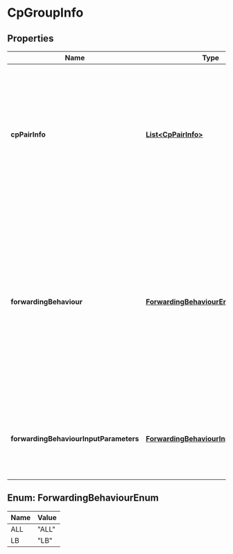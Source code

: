 
# CpGroupInfo

## Properties
Name | Type | Description | Notes
------------ | ------------- | ------------- | -------------
**cpPairInfo** | [**List&lt;CpPairInfo&gt;**](CpPairInfo.md) | One or more pair(s) of ingress and egress CPs or SAPs which the NFP passes by. All CP or SAP pairs in a group shall be instantiated from connection point descriptors or service access point descriptors referenced in the corresponding NfpPositionDesc.  |  [optional]
**forwardingBehaviour** | [**ForwardingBehaviourEnum**](#ForwardingBehaviourEnum) | Identifies a rule to apply to forward traffic to the ingress CPs or SAPs of the group. Permitted values: * ALL &#x3D; Traffic flows shall be forwarded simultaneously to all CPs or SAPs of the group. * LB &#x3D; Traffic flows shall be forwarded to one CP or SAP of the group selected based on a loadbalancing algorithm.  |  [optional]
**forwardingBehaviourInputParameters** | [**ForwardingBehaviourInputParameters**](ForwardingBehaviourInputParameters.md) | Provides input parameters to configure the forwarding behaviour (e.g. identifies a load balancing algorithm and criteria).  |  [optional]


<a name="ForwardingBehaviourEnum"></a>
## Enum: ForwardingBehaviourEnum
Name | Value
---- | -----
ALL | &quot;ALL&quot;
LB | &quot;LB&quot;




